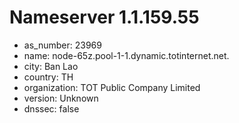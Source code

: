 # Nameserver 1.1.159.55

* as_number: 23969
* name: node-65z.pool-1-1.dynamic.totinternet.net.
* city: Ban Lao
* country: TH
* organization: TOT Public Company Limited
* version: Unknown
* dnssec: false
